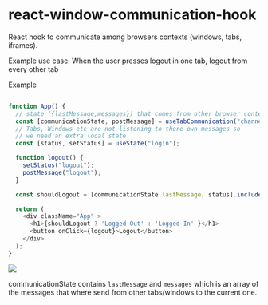 # react-window-communication-hook

React hook to communicate among browsers contexts (windows, tabs, iframes).

Example use case: When the user presses logout in one tab, logout from every other tab



Example

```js

function App() {
  // state ({lastMessage,messages}) that comes from other browser context
  const [communicationState, postMessage] = useTabCommunication("channel");
  // Tabs, Windows etc are not listening to there own messages so
  // we need an extra local state
  const [status, setStatus] = useState("login");

  function logout() {
    setStatus("logout");
    postMessage("logout");
  }

  const shouldLogout = [communicationState.lastMessage, status].includes('logout');

  return (
    <div className="App" >
      <h1>{shouldLogout ? 'Logged Out' : 'Logged In' }</h1>
      <button onClick={logout}>Logout</button>
    </div>
  );
}
```

<img src="https://github.com/AvraamMavridis/react-window-communication-hook/blob/master/demo_gif.gif" />

communicationState contains `lastMessage` and `messages` which is an array of the messages that where send from other tabs/windows to the current one.
